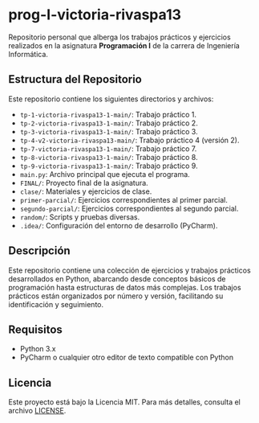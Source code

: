 # prog-I-victoria-rivaspa13

Repositorio personal que alberga los trabajos prácticos y ejercicios realizados en la asignatura **Programación I** de la carrera de Ingeniería Informática.

## Estructura del Repositorio

Este repositorio contiene los siguientes directorios y archivos:

- `tp-1-victoria-rivaspa13-1-main/`: Trabajo práctico 1.
- `tp-2-victoria-rivaspa13-1-main/`: Trabajo práctico 2.
- `tp-3-victoria-rivaspa13-1-main/`: Trabajo práctico 3.
- `tp-4-v2-victoria-rivaspa13-main/`: Trabajo práctico 4 (versión 2).
- `tp-7-victoria-rivaspa13-1-main/`: Trabajo práctico 7.
- `tp-8-victoria-rivaspa13-1-main/`: Trabajo práctico 8.
- `tp-9-victoria-rivaspa13-1-main/`: Trabajo práctico 9.
- `main.py`: Archivo principal que ejecuta el programa.
- `FINAL/`: Proyecto final de la asignatura.
- `clase/`: Materiales y ejercicios de clase.
- `primer-parcial/`: Ejercicios correspondientes al primer parcial.
- `segundo-parcial/`: Ejercicios correspondientes al segundo parcial.
- `random/`: Scripts y pruebas diversas.
- `.idea/`: Configuración del entorno de desarrollo (PyCharm).

## Descripción

Este repositorio contiene una colección de ejercicios y trabajos prácticos desarrollados en Python, abarcando desde conceptos básicos de programación hasta estructuras de datos más complejas. Los trabajos prácticos están organizados por número y versión, facilitando su identificación y seguimiento.

## Requisitos

- Python 3.x
- PyCharm o cualquier otro editor de texto compatible con Python

## Licencia

Este proyecto está bajo la Licencia MIT. Para más detalles, consulta el archivo [LICENSE](./LICENSE).
